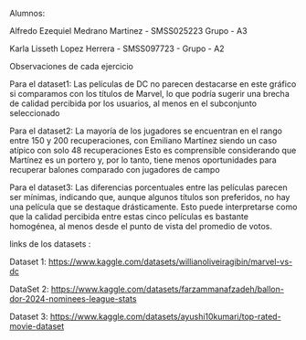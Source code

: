 Alumnos: 

Alfredo Ezequiel Medrano Martinez - SMSS025223 Grupo - A3

Karla Lisseth Lopez Herrera - SMSS097723 - Grupo - A2

Observaciones de cada ejercicio

Para el dataset1:
Las películas de DC no parecen destacarse en este gráfico si comparamos con los títulos de Marvel, 
lo que podría sugerir una brecha de calidad percibida por los usuarios, al menos en el subconjunto seleccionado

Para el dataset2:
 La mayoría de los jugadores se encuentran en el rango entre 150 y 200 recuperaciones, 
 con Emiliano Martínez siendo un caso atípico con solo 48 recuperaciones
 Esto es comprensible considerando que Martínez es un portero y, por lo tanto, 
 tiene menos oportunidades para recuperar balones comparado con jugadores de campo

 Para el dataset3:
 Las diferencias porcentuales entre las películas parecen ser mínimas, 
 indicando que, aunque algunos títulos son preferidos, no hay una película que se destaque drásticamente. 
 Esto puede interpretarse como que la calidad percibida entre estas cinco películas es bastante homogénea, 
 al menos desde el punto de vista del promedio de votos.

 links de los datasets :
 
 Dataset 1: https://www.kaggle.com/datasets/willianoliveiragibin/marvel-vs-dc
 
 DataSet 2: https://www.kaggle.com/datasets/farzammanafzadeh/ballon-dor-2024-nominees-league-stats
 
 Dataset 3: https://www.kaggle.com/datasets/ayushi10kumari/top-rated-movie-dataset
 
